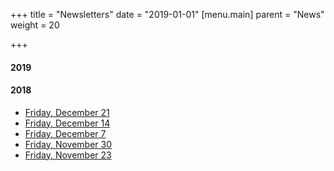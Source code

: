 +++
title = "Newsletters"
date = "2019-01-01"
 [menu.main]
   parent = "News"
   weight = 20

+++

<h4>2019</h4>



<h4>2018</h4>

<ul class="fa-ul">
  <li><i class="fa-li fa fa-angle-right mr-1"></i><a href="https://res.cloudinary.com/gqdmtaegmix3/image/upload/v1545540754/acps/newsletters/21_December_2018.pdf"> Friday, December 21</a></li>
  <li><i class="fa-li fa fa-angle-right"></i><a href="https://res.cloudinary.com/gqdmtaegmix3/image/upload/v1545540686/acps/newsletters/14_December_2018.pdf">Friday, December 14</a></li>
  <li><i class="fa-li fa fa-angle-right"></i><a href="https://res.cloudinary.com/gqdmtaegmix3/image/upload/v1545540736/acps/newsletters/7_December_2018.pdf">Friday, December 7</a></li>
  <li><i class="fa-li fa fa-angle-right"></i><a href="https://res.cloudinary.com/gqdmtaegmix3/image/upload/v1545540709/acps/newsletters/30_November_2018.pdf">Friday, November 30</a></li>
  <li><i class="fa-li fa fa-angle-right"></i><a href="https://res.cloudinary.com/gqdmtaegmix3/image/upload/v1545540761/acps/newsletters/23_November_2018.pdf">Friday, November 23</a></li>
</ul>
